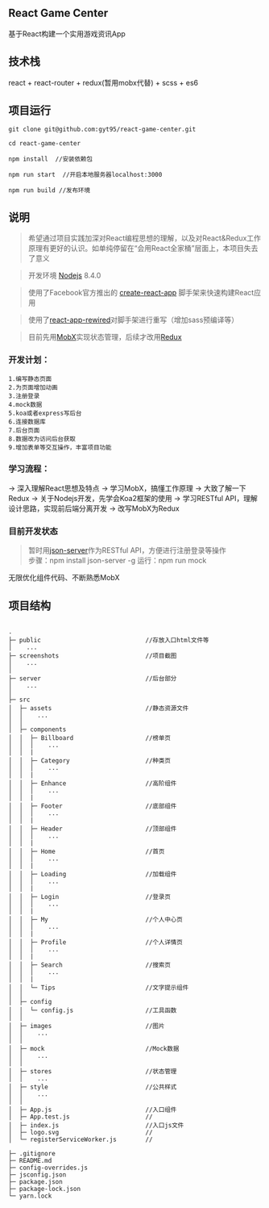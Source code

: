 ## React Game Center
基于React构建一个实用游戏资讯App

## 技术栈
react + react-router + redux(暂用mobx代替) + scss + es6

## 项目运行
```
git clone git@github.com:gyt95/react-game-center.git

cd react-game-center

npm install  //安装依赖包

npm run start  //开启本地服务器localhost:3000

npm run build //发布环境
```

## 说明
> 希望通过项目实践加深对React编程思想的理解，以及对React&Redux工作原理有更好的认识。如单纯停留在“会用React全家桶”层面上，本项目失去了意义

> 开发环境 [Nodejs](https://nodejs.org/zh-cn/) 8.4.0

> 使用了Facebook官方推出的 [create-react-app](https://github.com/facebookincubator/create-react-app) 脚手架来快速构建React应用

> 使用了[react-app-rewired](https://github.com/timarney/react-app-rewired)对脚手架进行重写（增加sass预编译等）

> 目前先用[MobX](https://github.com/mobxjs/mobx)实现状态管理，后续才改用[Redux](https://github.com/reactjs/redux)

### 开发计划：
```
1.编写静态页面  
2.为页面增加动画  
3.注册登录  
4.mock数据  
5.koa或者express写后台  
6.连接数据库  
7.后台页面  
8.数据改为访问后台获取
9.增加表单等交互操作，丰富项目功能
```

### 学习流程：

-> 深入理解React思想及特点
-> 学习MobX，搞懂工作原理
-> 大致了解一下Redux
-> 关于Nodejs开发，先学会Koa2框架的使用
-> 学习RESTful API，理解设计思路，实现前后端分离开发
-> 改写MobX为Redux

### 目前开发状态
  
> 暂时用[json-server](https://github.com/typicode/json-server)作为RESTful API，方便进行注册登录等操作  
> 步骤：npm install json-server -g
> 运行：npm run mock
  
无限优化组件代码、不断熟悉MobX

## 项目结构

```

.
├─ public                             //存放入口html文件等
│    ...
├─ screenshots                        //项目截图
│    ...
│
├─ server                             //后台部分
│    ...
│
├─ src
│  ├─ assets                          //静态资源文件
│  │    ...
│  │
│  ├─ components
│  │  ├─ Billboard                    //榜单页
│  │  │    ...
│  │  |
│  │  ├─ Category                     //种类页
│  │  │    ...
│  │  |
│  │  ├─ Enhance                      //高阶组件
│  │  │    ...
│  │  |
│  │  ├─ Footer                       //底部组件
│  │  │    ...
│  │  |
│  │  ├─ Header                       //顶部组件
│  │  │    ...
│  │  |
│  │  ├─ Home                         //首页
│  │  │    ...
│  │  |
│  │  ├─ Loading                      //加载组件
│  │  │    ...
│  │  |
│  │  ├─ Login                        //登录页
│  │  │    ...
│  │  |
│  │  ├─ My                           //个人中心页
│  │  │    ...
│  │  |
│  │  ├─ Profile                      //个人详情页
│  │  │    ...
│  │  |
│  │  ├─ Search                       //搜索页
│  │  │    ...
│  │  |
│  │  └─ Tips                         //文字提示组件
│  │
│  ├─ config
│  │  └─ config.js                    //工具函数
│  │
│  ├─ images                          //图片
│  │    ...
│  │
│  ├─ mock                            //Mock数据
│  │    ...
│  │
│  ├─ stores                          //状态管理
│  │    ...
│  ├─ style                           //公共样式
│  │    ...
│  │
│  ├─ App.js                          //入口组件
│  ├─ App.test.js                     //
│  ├─ index.js                        //入口js文件
│  ├─ logo.svg                        //
│  └─ registerServiceWorker.js        //

├─ .gitignore
├─ README.md
├─ config-overrides.js
├─ jsconfig.json
├─ package.json
├─ package-lock.json
└─ yarn.lock


```